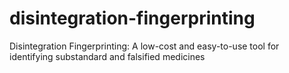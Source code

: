 # disintegration-fingerprinting
Disintegration Fingerprinting:  A low-cost and easy-to-use tool for identifying substandard and falsified medicines
